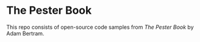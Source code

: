 # The Pester Book
This repo consists of open-source code samples from _The Pester Book_ by Adam Bertram.
